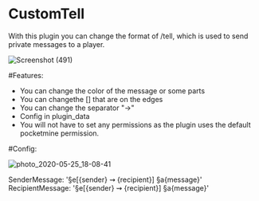# CustomTell
With this plugin you can change the format of /tell, which is used to send private messages to a player. 

![Screenshot (491)](https://user-images.githubusercontent.com/35745567/82828045-8de13200-9eb0-11ea-8652-1055263127d8.png)

#Features:
- You can change the color of the message or some parts 
- You can changethe [] that are on the edges
- You can change the separator "->"
- Config in plugin_data
- You will not have to set any permissions as the plugin uses the default pocketmine permission.

#Config:

![photo_2020-05-25_18-08-41](https://user-images.githubusercontent.com/35745567/82829120-cb46bf00-9eb2-11ea-9a38-5af55d8d5139.jpg)


SenderMessage: '§e[{sender} ⇝  {recipient}] §a{message}'
RecipientMessage: '§e[{sender} ⇝   {recipient}] §a{message}'
